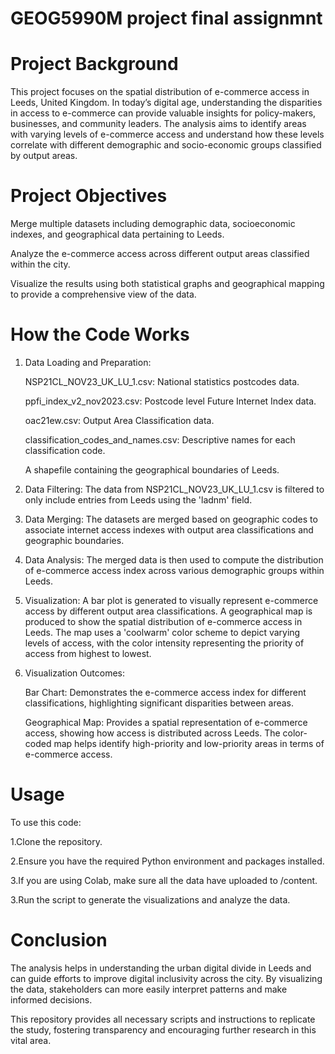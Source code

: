 # GEOG5990M project final assignmnt

# Project Background
This project focuses on the spatial distribution of e-commerce access in Leeds, United Kingdom. In today’s digital age, understanding the disparities in access to e-commerce can provide valuable insights for policy-makers, businesses, and community leaders. The analysis aims to identify areas with varying levels of e-commerce access and understand how these levels correlate with different demographic and socio-economic groups classified by output areas.

# Project Objectives

Merge multiple datasets including demographic data, socioeconomic indexes, and geographical data pertaining to Leeds.

Analyze the e-commerce access across different output areas classified within the city.

Visualize the results using both statistical graphs and geographical mapping to provide a comprehensive view of the data.

# How the Code Works
1. Data Loading and Preparation:

   NSP21CL_NOV23_UK_LU_1.csv: National statistics postcodes data.

   ppfi_index_v2_nov2023.csv: Postcode level Future Internet Index data.

   oac21ew.csv: Output Area Classification data.

   classification_codes_and_names.csv: Descriptive names for each classification code.

   A shapefile containing the geographical boundaries of Leeds.

3. Data Filtering:
The data from NSP21CL_NOV23_UK_LU_1.csv is filtered to only include entries from Leeds using the 'ladnm' field.

4. Data Merging:
The datasets are merged based on geographic codes to associate internet access indexes with output area classifications and geographic boundaries.

5. Data Analysis:
The merged data is then used to compute the distribution of e-commerce access index across various demographic groups within Leeds.

7. Visualization:
A bar plot is generated to visually represent e-commerce access by different output area classifications.
A geographical map is produced to show the spatial distribution of e-commerce access in Leeds. The map uses a 'coolwarm' color scheme to depict varying levels of access, with the color intensity representing the priority of access from highest to lowest.

8. Visualization Outcomes:

    Bar Chart: Demonstrates the e-commerce access index for different classifications, highlighting significant disparities between areas.
   
    Geographical Map: Provides a spatial representation of e-commerce access, showing how access is distributed across Leeds. The color-coded map helps identify high-priority and low-priority areas in terms of e-commerce access.

# Usage
To use this code:

1.Clone the repository.

2.Ensure you have the required Python environment and packages installed.

3.If you are using Colab, make sure all the data have uploaded to /content.

3.Run the script to generate the visualizations and analyze the data.

# Conclusion
The analysis helps in understanding the urban digital divide in Leeds and can guide efforts to improve digital inclusivity across the city. By visualizing the data, stakeholders can more easily interpret patterns and make informed decisions.

This repository provides all necessary scripts and instructions to replicate the study, fostering transparency and encouraging further research in this vital area.
